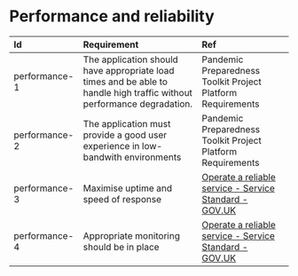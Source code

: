 # Performance and reliability

| Id            | Requirement                                                                                                            | Ref                                                                                                                                                |
| :------------ | :--------------------------------------------------------------------------------------------------------------------- | :------------------------------------------------------------------------------------------------------------------------------------------------- |
| performance-1 | The application should have appropriate load times and be able to handle high traffic without performance degradation. | Pandemic Preparedness Toolkit Project Platform Requirements                                                                                        |
| performance-2 | The application must provide a good user experience in low-bandwith environments                                       | Pandemic Preparedness Toolkit Project Platform Requirements                                                                                        |
| performance-3 | Maximise uptime and speed of response                                                                                  | [Operate a reliable service \- Service Standard \- GOV.UK](https://www.gov.uk/service-manual/service-standard/point-14-operate-a-reliable-service) |
| performance-4 | Appropriate monitoring should be in place                                                                              | [Operate a reliable service \- Service Standard \- GOV.UK](https://www.gov.uk/service-manual/service-standard/point-14-operate-a-reliable-service) |
